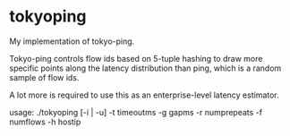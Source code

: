 tokyoping
=========

My implementation of tokyo-ping. 

Tokyo-ping controls flow ids based on 5-tuple hashing to draw more
specific points along the latency distribution than ping, which
is a random sample of flow ids.

A lot more is required to use this as an enterprise-level latency estimator.

usage:
	./tokyoping [-i | -u] -t timeoutms -g gapms -r numprepeats -f numflows -h hostip
